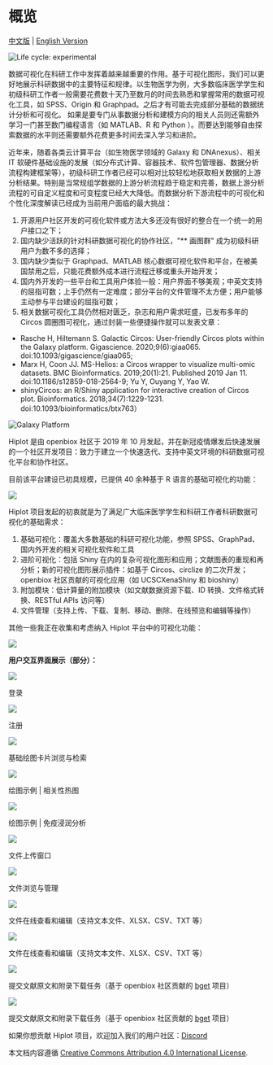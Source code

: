 # 概览

[中文版](./) | [English Version](../)

<img src="https://img.shields.io/badge/lifecycle-experimental-orange.svg" alt="Life cycle: experimental">

数据可视化在科研工作中发挥着越来越重要的作用。基于可视化图形，我们可以更好地展示科研数据中的主要特征和规律。以生物医学为例，大多数临床医学学生和初级科研工作者一般需要花费数十天乃至数月的时间去熟悉和掌握常用的数据可视化工具，如 SPSS、Origin 和 Graphpad。之后才有可能去完成部分基础的数据统计分析和可视化。 如果是要专门从事数据分析和建模方向的相关人员则还需额外学习一门甚至数门编程语言（如 MATLAB、R 和 Python ）。而要达到能够自由探索数据的水平则还需要额外花费更多时间去深入学习和进阶。

近年来，随着各类云计算平台（如生物医学领域的 Galaxy 和 DNAnexus）、相关 IT 软硬件基础设施的发展（如分布式计算、容器技术、软件包管理器、数据分析流程构建框架等），初级科研工作者已经可以相对比较轻松地获取相关数据的上游分析结果。特别是当常规组学数据的上游分析流程趋于稳定和完善，数据上游分析流程的可自定义程度和可变程度已经大大降低。而数据分析下游流程中的可视化和个性化深度解读已经成为当前用户面临的最大挑战：

1.  开源用户社区开发的可视化软件或方法大多还没有很好的整合在一个统一的用户接口之下；
2.  国内缺少活跃的针对科研数据可视化的协作社区，"** 画图群" 成为初级科研用户为数不多的选择；
3.  国内缺少类似于 Graphpad、MATLAB 核心数据可视化软件和平台，在被美国禁用之后，只能花费额外成本进行流程迁移或重头开始开发；
4.  国内外开发的一些平台和工具用户体验一般：用户界面不够美观；中英文支持的屈指可数；上手仍然有一定难度；部分平台的文件管理不太方便；用户能够主动参与平台建设的屈指可数；
5.  相关数据可视化工具仍然相对匮乏，杂志和用户需求旺盛，已发布多年的 Circos 圆圈图可视化，通过封装一些便捷操作就可以发表文章：

-   Rasche H, Hiltemann S. Galactic Circos: User-friendly Circos plots within the Galaxy platform. Gigascience. 2020;9(6):giaa065. doi:10.1093/gigascience/giaa065;
-   Marx H, Coon JJ. MS-Helios: a Circos wrapper to visualize multi-omic datasets. BMC Bioinformatics. 2019;20(1):21. Published 2019 Jan 11. doi:10.1186/s12859-018-2564-9; Yu Y, Ouyang Y, Yao W.
-   shinyCircos: an R/Shiny application for interactive creation of Circos plot. Bioinformatics. 2018;34(7):1229-1231. doi:10.1093/bioinformatics/btx763）

![Galaxy Platform](https://s1.ax1x.com/2020/07/08/UEk8mV.png)

Hiplot 是由 openbiox 社区于 2019 年 10 月发起，并在新冠疫情爆发后快速发展的一个社区开发项目：致力于建立一个快速迭代、支持中英文环境的科研数据可视化平台和协作社区。

目前该平台建设已初具规模，已提供 40 余种基于 R 语言的基础可视化的功能：

![](https://pic3.zhimg.com/80/v2-9ec5275aff039798cf35ba73e109de38_720w.jpg)

Hiplot 项目发起的初衷就是为了满足广大临床医学学生和科研工作者科研数据可视化的基础需求：

1.  基础可视化：覆盖大多数基础的科研可视化功能，参照 SPSS、GraphPad、国内外开发的相关可视化软件和工具
2.  进阶可视化：包括 Shiny 在内的复杂可视化图形和应用；文献图表的重现和再分析；新的可视化图形展示插件：如基于 Circos、circlize 的二次开发；openbiox 社区贡献的可视化应用（如 UCSCXenaShiny 和 bioshiny）
3.  附加模块：低计算量的附加模块（如文献数据资源下载、ID 转换、文件格式转换、RESTful APIs 访问等）
4.  文件管理（支持上传、下载、复制、移动、删除、在线预览和编辑等操作）

其他一些我正在收集和考虑纳入 Hiplot 平台中的可视化功能：

![](https://pic4.zhimg.com/80/v2-6b6594e17dd1d26a23bcc4f56df5c7c2_720w.jpg)

**用户交互界面展示（部分）：**

![](https://picb.zhimg.com/80/v2-fe6589d314076c4ed185d52bfb86eba3_720w.jpg)

登录

![](https://pic4.zhimg.com/80/v2-99efc0528963311e562a49eb828822c4_720w.jpg)

注册

![](https://pic1.zhimg.com/80/v2-92ec8062a7548e83ead15e8fc15f27ab_720w.jpg)

基础绘图卡片浏览与检索

![](https://pic3.zhimg.com/80/v2-269dac241079408cd78b68a36b38ae41_720w.jpg)

绘图示例 | 相关性热图

![](https://pic3.zhimg.com/80/v2-7f775eb457c0ba3c410cbfb23ec9cd17_720w.jpg)

绘图示例 | 免疫浸润分析

![](https://picb.zhimg.com/80/v2-562a022353bc8eac39f4e5f5db4f320e_720w.jpg)

文件上传窗口

![](https://pic1.zhimg.com/80/v2-e22822a6d179aaff5320b478ee0388ba_720w.jpg)

文件浏览与管理

![](https://pic2.zhimg.com/80/v2-24406918e07c06aeae75cb6e704b6eeb_720w.jpg)

文件在线查看和编辑（支持文本文件、XLSX、CSV、TXT 等）

![](https://pic3.zhimg.com/80/v2-efcf77da5d64ecff6deac844bd3abb46_720w.jpg)

文件在线查看和编辑（支持文本文件、XLSX、CSV、TXT 等）

![](https://pic3.zhimg.com/80/v2-c2566db9ed1c631ac73a84459a2b2d56_720w.jpg)

提交文献原文和附录下载任务（基于 openbiox 社区贡献的 [bget](https://github.com/openanno/bget) 项目）

![](https://picb.zhimg.com/80/v2-af4a1fa4bf3913c1cebe2c1dcb2dea2a_720w.jpg)

提交文献原文和附录下载任务（基于 openbiox 社区贡献的 [bget](https://github.com/openanno/bget) 项目）

如果你想贡献 Hiplot 项目，欢迎加入我们的用户社区：[Discord](https://discord.gg/vX6tSax)

本文档内容遵循 <a rel="license" href="http://creativecommons.org/licenses/by/4.0/">Creative Commons Attribution 4.0 International License</a>.
